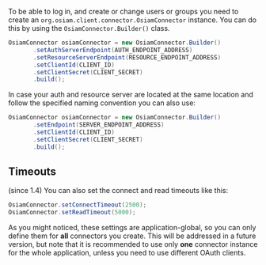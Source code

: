 To be able to log in, and create or change users or groups you need to create
an `org.osiam.client.connector.OsiamConnector` instance. You can do this by
using the `OsiamConnector.Builder()` class.

```java
OsiamConnector osiamConnector = new OsiamConnector.Builder()
       .setAuthServerEndpoint(AUTH_ENDPOINT_ADDRESS)
       .setResourceServerEndpoint(RESOURCE_ENDPOINT_ADDRESS)
       .setClientId(CLIENT_ID)
       .setClientSecret(CLIENT_SECRET)
       .build();
```

In case your auth and resource server are located at the same location and
follow the specified naming convention you can also use:

```java
OsiamConnector osiamConnector = new OsiamConnector.Builder()
       .setEndpoint(SERVER_ENDPOINT_ADDRESS)
       .setClientId(CLIENT_ID)
       .setClientSecret(CLIENT_SECRET)
       .build();
```

## Timeouts

(since 1.4) You can also set the connect and read timeouts like this:

```java
OsiamConnector.setConnectTimeout(2500);
OsiamConnector.setReadTimeout(5000);
```

As you might noticed, these settings are application-global, so you can only
define them for **all** connectors you create. This will be addressed in a
future version, but note that it is recommended to use only **one** connector
instance for the whole application, unless you need to use different OAuth
clients.
